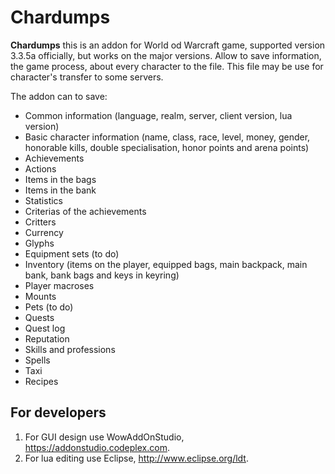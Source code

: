 # Chardumps #

**Chardumps** this is an addon for World od Warcraft game, supported version 3.3.5a officially, but works on the major versions. Allow to save information, the game process, about every character to the file. This file may be use for character's transfer to some servers.

The addon can to save:

- Common information (language, realm, server, client version, lua version)
- Basic character information (name, class, race, level, money, gender, honorable kills, double specialisation, honor points and arena points)
- Achievements
- Actions
- Items in the bags
- Items in the bank
- Statistics
- Criterias of the achievements
- Critters
- Currency
- Glyphs
- Equipment sets (to do)
- Inventory (items on the player, equipped bags, main backpack, main bank, bank bags and keys in keyring)
- Player macroses
- Mounts
- Pets (to do)
- Quests
- Quest log
- Reputation
- Skills and professions
- Spells
- Taxi
- Recipes


## For developers

1. For GUI design use WowAddOnStudio, https://addonstudio.codeplex.com.
2. For lua editing use Eclipse, http://www.eclipse.org/ldt.
